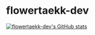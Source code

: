 # flowertaekk-dev

[![flowertaekk-dev's GitHub stats](https://github-readme-stats.vercel.app/api?username=flowertaekk-dev)](https://github.com/anuraghazra/github-readme-stats)
